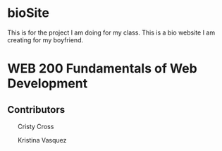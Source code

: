 # bioSite
This is for the project I am doing for my class. This is a bio website I am creating for my boyfriend.

<h1>WEB 200 Fundamentals of Web Development</h1>

<h2>Contributors</h2>
<ul>Cristy Cross</ul>
<ul>Kristina Vasquez</ul>
